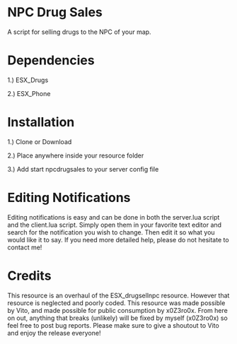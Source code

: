 # NPC Drug Sales

A script for selling drugs to the NPC of your map.

# Dependencies

1.) ESX_Drugs

2.) ESX_Phone

# Installation

1.) Clone or Download

2.) Place anywhere inside your resource folder

3.) Add start npcdrugsales to your server config file

# Editing Notifications

Editing notifications is easy and can be done in both the server.lua script and the client.lua script. Simply open them in your favorite text editor and search for the notification you wish to change. Then edit it so what you would like it to say. If you need more detailed help, please do not hesitate to contact me!

# Credits

This resource is an overhaul of the ESX_drugsellnpc resource. However that resource is neglected and poorly coded. This resource was made possible by Vito, and made possible for public consumption by x0Z3ro0x. From here on out, anything that breaks (unlikely) will be fixed by myself (x0Z3ro0x) so feel free to post bug reports. Please make sure to give a shoutout to Vito and enjoy the release everyone!
